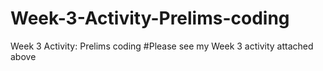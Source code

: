 # Week-3-Activity-Prelims-coding
Week 3 Activity: Prelims coding
#Please see my Week 3 activity attached above
